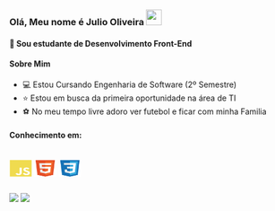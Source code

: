 ### Olá, Meu nome é Julio Oliveira <img src="https://media.giphy.com/media/hvRJCLFzcasrR4ia7z/giphy.gif" width="28px" height="28px">

#### :round_pushpin: Sou estudante de Desenvolvimento Front-End

<!--#### Currently involved with

 - :briefcase: Frontend at
- :telescope: Open source contributions -->

#### Sobre Mim

- :computer: Estou Cursando Engenharia de Software (2º Semestre)
- :star: Estou em busca da primeira oportunidade na área de TI
- :soccer: No meu tempo livre adoro ver futebol e ficar com minha Familia

#### Conhecimento em:

<div style="display: inline_block"><br>
  <img align="center" alt="Julio-JS" height="30" width="40" src="https://raw.githubusercontent.com/devicons/devicon/master/icons/javascript/javascript-plain.svg">
  <img align="center" alt="Julio-HTML" height="30" width="40" src="https://raw.githubusercontent.com/devicons/devicon/master/icons/html5/html5-original.svg">
  <img align="center" alt="Julio-CSS" height="30" width="40" src="https://raw.githubusercontent.com/devicons/devicon/master/icons/css3/css3-original.svg">
</div>
  
  ##
 
<div> 
<!--  <a href="" target="_blank"><img src="https://img.shields.io/badge/YouTube-FF0000?style=for-the-badge&logo=youtube&logoColor=white" target="_blank"></a>
  <a href="" target="_blank"><img src="https://img.shields.io/badge/-Instagram-%23E4405F?style=for-the-badge&logo=instagram&logoColor=white" target="_blank"></a>
 	<a href="" target="_blank"><img src="https://img.shields.io/badge/Twitch-9146FF?style=for-the-badge&logo=twitch&logoColor=white" target="_blank"></a>
 <a href="" target="_blank"><img src="https://img.shields.io/badge/Discord-7289DA?style=for-the-badge&logo=discord&logoColor=white" target="_blank"></a> -->
  <a href = "mailto:juliooliveiradev@hotmail.com"><img src="https://img.shields.io/badge/Email-0078D4?style=for-the-badge&logo=microsoft-outlook&logoColor=white" target="_blank"></a>
  <a href="https://www.linkedin.com/in/juliooliveirasete/" target="_blank"><img src="https://img.shields.io/badge/-LinkedIn-%230077B5?style=for-the-badge&logo=linkedin&logoColor=white"></a>

  
</div>
